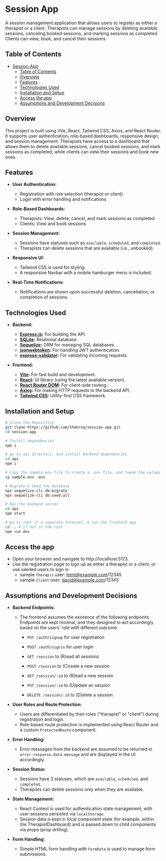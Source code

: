 # Session App

A session management application that allows users to register as either a therapist or a client. Therapists can manage sessions by deleting available sessions, canceling booked sessions, and marking sessions as completed. Clients can view, book, and cancel their sessions.

## Table of Contents

- [Session App](#session-app)
  - [Table of Contents](#table-of-contents)
  - [Overview](#overview)
  - [Features](#features)
  - [Technologies Used](#technologies-used)
  - [Installation and Setup](#installation-and-setup)
  - [Access the app](#access-the-app)
  - [Assumptions and Development Decisions](#assumptions-and-development-decisions)

## Overview

This project is built using Vite, React, Tailwind CSS, Axios, and React Router. It supports user authentication, role-based dashboards, responsive design, and session management. Therapists have access to a dashboard that allows them to delete available sessions, cancel booked sessions, and mark sessions as completed, while clients can view their sessions and book new ones.

## Features

- **User Authentication:**

  - Registration with role selection (therapist or client)
  - Login with error handling and notifications

- **Role-Based Dashboards:**

  - Therapists: View, delete, cancel, and mark sessions as completed
  - Clients: View and book sessions

- **Session Management:**

  - Sessions have statuses such as `available`, `scheduled`, and `completed`.
  - Therapists can delete sessions that are available (i.e., unbooked).

- **Responsive UI:**

  - Tailwind CSS is used for styling.
  - A responsive Navbar with a mobile hamburger menu is included.

- **Real-Time Notifications:**
  - Notifications are shown upon successful deletion, cancellation, or completion of sessions.

## Technologies Used

- **Backend:**

  - **[Express.js](https://expressjs.com/):** For building the API.
  - **[SQLite](https://www.sqlite.org/index.html):** Relational database.
  - **[Sequelize](https://sequelize.org/):** ORM for managing SQL databases.
  - **[jsonwebtoken](https://github.com/auth0/node-jsonwebtoken):** For handling JWT authentication.
  - **[express-validator](https://express-validator.github.io/):** For validating incoming requests.

- **Frontend:**
  - **[Vite](https://vitejs.dev/):** For fast build and development.
  - **[React](https://reactjs.org/):** UI library (using the latest available version).
  - **[React Router DOM](https://reactrouter.com/):** For client-side routing.
  - **[Axios](https://axios-http.com/):** For making HTTP requests to the backend API.
  - **[Tailwind CSS](https://tailwindcss.com/):** Utility-first CSS framework.

## Installation and Setup

```bash
# Clone the Repository
git clone https://github.com/shahroq/session-app.git
cd session-app

# Install dependencies
npm i

# go to api directori, and install backend dependencies
cd api
npm i

# Copy the sample.env file to create a .env file, and tweak the values if needed
cp sample.env .env

# Migrate & Seed the database
npx sequelize-cli db:migrate
npx sequelize-cli db:seed:all

# Run the backend server
cd api
npm start

# go to root in a separate terminal, & run the frontend app
cd .. # if not in the root
npm run dev
```

## Access the app

- Open your browser and navigate to http://localhost:5173.
- Use the registration page to sign up as either a therapist or a client, or use seeded users to sign in
  - sample `therapis` user: trent@example.com/12345
  - sample `client` user: david@example.com/12345

## Assumptions and Development Decisions

- **Backend Endpoints:**

  - The frontend assumes the existence of the following endpoints. Endpoints are kept minimal, and they designed to act accordingly based on the users' role with different outcome.

    - `PUT /auth/signup` for user registration
    - `POST /auth/signin` for user login

    - `GET /session` to (R)ead all sessions
    - `POST /session` to (C)reate a new session
    - `GET /session/:id` to (R)ead a new session
    - `PUT /session/:id` to (U)pdate an session
    - `DELETE /session/:id` to (D)elete a session

- **User Roles and Route Protection:**

  - Users are differentiated by their roles ("therapist" or "client") during registration and login.
  - Role-based route protection is implemented using React Router and a custom `ProtectedRoute` component.

- **Error Handling:**

  - Error messages from the backend are assumed to be returned in `error.response.data.message` and are displayed in the UI accordingly.

- **Session Status:**

  - Sessions have 3 statuses, which are `available`, `scheduled`, and `completed`.
  - Therapists can delete sessions only when they are available.

- **State Management:**

  - React Context is used for authentication state management, with user sessions persisted via `localStorage`.
  - Session data is kept in local component state (for example, within the TherapistDashboard) and is passed down to child components via props (prop drilling).

- **Form Handling:**
  - Simple HTML form handling with `FormData` is used to manage form submissions.
